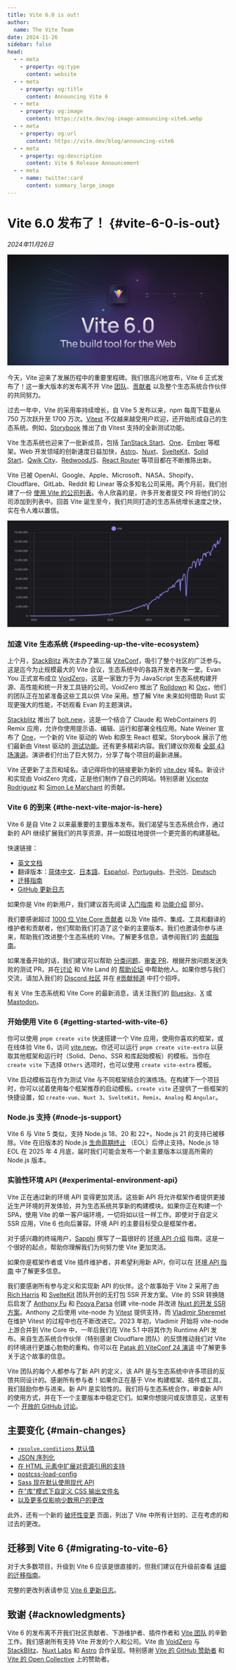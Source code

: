 ```yaml
---
title: Vite 6.0 is out!
author:
  name: The Vite Team
date: 2024-11-26
sidebar: false
head:
  - - meta
    - property: og:type
      content: website
  - - meta
    - property: og:title
      content: Announcing Vite 6
  - - meta
    - property: og:image
      content: https://vite.dev/og-image-announcing-vite6.webp
  - - meta
    - property: og:url
      content: https://vite.dev/blog/announcing-vite6
  - - meta
    - property: og:description
      content: Vite 6 Release Announcement
  - - meta
    - name: twitter:card
      content: summary_large_image
---
```


# Vite 6.0 发布了！ {#vite-6-0-is-out}

_2024年11月26日_

![Vite 6 Announcement Cover Image](/og-image-announcing-vite6.webp)

今天，Vite 迎来了发展历程中的重要里程碑。我们很高兴地宣布，Vite 6 正式发布了！这一重大版本的发布离不开 Vite [团队](/team)、[贡献者](https://github.com/vitejs/vite/graphs/contributors) 以及整个生态系统合作伙伴的共同努力。

过去一年中，Vite 的采用率持续增长，自 Vite 5 发布以来，npm 每周下载量从 750 万次跃升至 1700 万次。[Vitest](https://vitest.dev) 不仅越来越受用户欢迎，还开始形成自己的生态系统。例如，[Storybook](https://storybook.js.org) 推出了由 Vitest 支持的全新测试功能。

Vite 生态系统也迎来了一批新成员，包括 [TanStack Start](https://tanstack.com/start)、[One](https://onestack.dev/)、[Ember](https://emberjs.com/) 等框架。Web 开发领域的创新速度日益加快，[Astro](https://astro.build/)、[Nuxt](https://nuxt.com/)、[SvelteKit](https://kit.svelte.dev/)、[Solid Start](https://www.solidjs.com/blog/introducing-solidstart)、[Qwik City](https://qwik.builder.io/qwikcity/overview)、[RedwoodJS](https://redwoodjs.com/)、[React Router](https://reactrouter.com/) 等项目都在不断推陈出新。

Vite 已被 OpenAI、Google、Apple、Microsoft、NASA、Shopify、Cloudflare、GitLab、Reddit 和 Linear 等众多知名公司采用。两个月前，我们创建了一份 [使用 Vite 的公司列表](https://github.com/vitejs/companies-using-vite)。令人欣喜的是，许多开发者提交 PR 将他们的公司添加到列表中。回首 Vite 诞生至今，我们共同打造的生态系统增长速度之快，实在令人难以置信。

![Vite weekly npm downloads](../images/vite6-npm-weekly-downloads.webp)

### 加速 Vite 生态系统 {#speeding-up-the-vite-ecosystem}

上个月，[StackBlitz](https://stackblitz.com) 再次主办了第三届 [ViteConf](https://viteconf.org/24/replay)，吸引了整个社区的广泛参与。这是迄今为止规模最大的 Vite 会议，生态系统中的各路开发者齐聚一堂。Evan You 正式宣布成立 [VoidZero](https://staging.voidzero.dev/posts/announcing-voidzero-inc)，这是一家致力于为 JavaScript 生态系统构建开源、高性能和统一开发工具链的公司。VoidZero 推出了 [Rolldown](https://rolldown.rs) 和 [Oxc](https://oxc.rs)，他们的团队正在加紧准备这些工具以供 Vite 采用。想了解 Vite 未来如何借助 Rust 实现更强大的性能，不妨观看 Evan 的主题演讲。

<YouTubeVideo videoId="EKvvptbTx6k?si=EZ-rFJn4pDW3tUvp" />

[Stackblitz](https://stackblitz.com) 推出了 [bolt.new](https://bolt.new)，这是一个结合了 Claude 和 WebContainers 的 Remix 应用，允许你使用提示语、编辑、运行和部署全栈应用。Nate Weiner 宣布了 [One](https://onestack.dev/)，一个新的 Vite 驱动的 Web 和原生 React 框架。Storybook 展示了他们最新由 Vitest 驱动的 [测试功能](https://youtu.be/8t5wxrFpCQY?si=PYZoWKf-45goQYDt)。还有更多精彩内容。我们建议你观看 [全部 43 场演讲](https://www.youtube.com/playlist?list=PLqGQbXn_GDmnObDzgjUF4Krsfl6OUKxtp)。演讲者们付出了巨大努力，分享了每个项目的最新进展。

Vite 还更新了主页和域名。请记得将你的链接更新为新的 [vite.dev](https://vite.dev) 域名。新设计和实现由 VoidZero 完成，正是他们制作了自己的网站。特别感谢 [Vicente Rodriguez](https://bento.me/rmoon) 和 [Simon Le Marchant](https://marchantweb.com/) 的贡献。

### Vite 6 的到来 {#the-next-vite-major-is-here}

Vite 6 是自 Vite 2 以来最重要的主要版本发布。我们渴望与生态系统合作，通过新的 API 继续扩展我们的共享资源，并一如既往地提供一个更完善的构建基础。

快速链接：

- [英文文档](https://vite.dev)
- 翻译版本：[简体中文](/)、[日本語](https://ja.vite.dev/)、[Español](https://es.vite.dev/)、[Português](https://pt.vite.dev/)、[한국어](https://ko.vite.dev/)、[Deutsch](https://de.vite.dev/)
- [迁移指南](/guide/migration)
- [GitHub 更新日志](https://github.com/vitejs/vite/blob/main/packages/vite/CHANGELOG.md#600-2024-11-26)

如果你是 Vite 的新用户，我们建议首先阅读 [入门指南](/guide/) 和 [功能介绍](/guide/features) 部分。

我们要感谢超过 [1000 位 Vite Core 贡献者](https://github.com/vitejs/vite/graphs/contributors) 以及 Vite 插件、集成、工具和翻译的维护者和贡献者，他们帮助我们打造了这个新的主要版本。我们也邀请你参与进来，帮助我们改进整个生态系统的 Vite。了解更多信息，请参阅我们的 [贡献指南](https://github.com/vitejs/vite/blob/main/CONTRIBUTING.md)。

如果准备开始的话，我们建议可以帮助 [分类问题](https://github.com/vitejs/vite/issues)、[审查 PR](https://github.com/vitejs/vite/pulls)、根据开放问题发送失败的测试 PR，并在[讨论](https://github.com/vitejs/vite/discussions) 和 Vite Land 的 [帮助论坛](https://discord.com/channels/804011606160703521/1019670660856942652) 中帮助他人。如果你想与我们交流，请加入我们的 [Discord 社区](http://chat.vite.dev/) 并在 [#贡献频道](https://discord.com/channels/804011606160703521/804439875226173480) 中打个招呼。

有关 Vite 生态系统和 Vite Core 的最新消息，请关注我们的 [Bluesky](https://bsky.app/profile/vite.dev)、[X](https://twitter.com/vite_js) 或 [Mastodon](https://webtoo.ls/@vite)。

### 开始使用 Vite 6 {#getting-started-with-vite-6}

你可以使用 `pnpm create vite` 快速搭建一个 Vite 应用，使用你喜欢的框架，或在线体验 Vite 6，访问 [vite.new](https://vite.new)。你还可以运行 `pnpm create vite-extra` 以获取其他框架和运行时（Solid、Deno、SSR 和库起始模板）的模板。当你在 `create vite` 下选择 `Others` 选项时，也可以使用 `create vite-extra` 模板。

Vite 启动模板旨在作为测试 Vite 与不同框架结合的演练场。在构建下一个项目时，你可以试着使用每个框架推荐的启动模板。`create vite` 还提供了一些框架的快捷设置，如 `create-vue`、`Nuxt 3`、`SvelteKit`、`Remix`、`Analog` 和 `Angular`。

### Node.js 支持 {#node-js-support}

Vite 6 与 Vite 5 类似，支持 Node.js 18、20 和 22+。Node.js 21 的支持已被移除。Vite 在旧版本的 Node.js [生命周期终止](https://endoflife.date/nodejs) （EOL）后停止支持。Node.js 18 EOL 在 2025 年 4 月底，届时我们可能会发布一个新主要版本以提高所需的 Node.js 版本。

### 实验性环境 API {#experimental-environment-api}

Vite 正在通过新的环境 API 变得更加灵活。这些新 API 将允许框架作者提供更接近生产环境的开发体验，并为生态系统共享新的构建模块。如果你正在构建一个 SPA，使用 Vite 的单一客户端环境，一切将如以往一样工作。即使对于自定义 SSR 应用，Vite 6 也向后兼容。环境 API 的主要目标受众是框架作者。

对于感兴趣的终端用户，[Sapphi](https://github.com/sapphi-red) 撰写了一篇很好的 [环境 API 介绍](https://green.sapphi.red/blog/increasing-vites-potential-with-the-environment-api) 指南。这是一个很好的起点，帮助你理解我们为何努力使 Vite 更加灵活。

如果你是框架作者或 Vite 插件维护者，并希望利用新 API，你可以在 [环境 API 指南](https://main.vite.dev/guide/api-environment) 中了解更多信息。

我们要感谢所有参与定义和实现新 API 的伙伴。这个故事始于 Vite 2 采用了由 [Rich Harris](https://github.com/Rich-Harris) 和 [SvelteKit](https://svelte.dev/docs/kit) 团队开创的无打包 SSR 开发方案。Vite 的 SSR 转换随后启发了 [Anthony Fu](https://github.com/antfu/) 和 [Pooya Parsa](https://github.com/pi0) 创建 vite-node 并改进 [Nuxt 的开发 SSR 方案](https://antfu.me/posts/dev-ssr-on-nuxt)。Anthony 之后使用 vite-node 为 [Vitest](https://vitest.dev) 提供支持，而 [Vladimir Sheremet](https://github.com/sheremet-va) 在维护 Vitest 的过程中也在不断改进它。2023 年初，Vladimir 开始将 vite-node 上游合并到 Vite Core 中，一年后我们在 Vite 5.1 中将其作为 Runtime API 发布。来自生态系统合作伙伴（特别感谢 Cloudflare 团队）的反馈推动我们对 Vite 的环境进行更雄心勃勃的重构。你可以在 [Patak 的 ViteConf 24 演讲](https://www.youtube.com/watch?v=WImor3HDyqU?si=EZ-rFJn4pDW3tUvp) 中了解更多关于这个故事的信息。

Vite 团队的每个人都参与了新 API 的定义，该 API 是与生态系统中许多项目的反馈共同设计的。感谢所有参与者！如果你正在基于 Vite 构建框架、插件或工具，我们鼓励你参与进来。新 API 是实验性的。我们将与生态系统合作，审查新 API 的使用方式，并在下一个主要版本中稳定它们。如果你想提问或反馈意见，这里有一个 [开放的 GitHub 讨论](https://github.com/vitejs/vite/discussions/16358)。

## 主要变化 {#main-changes}

- [`resolve.conditions` 默认值](/guide/migration#default-value-for-resolve-conditions)
- [JSON 序列化](/guide/migration#json-stringify)
- [在 HTML 元素中扩展对资源引用的支持](/guide/migration#extended-support-of-asset-references-in-html-elements)
- [postcss-load-config](/guide/migration#postcss-load-config)
- [Sass 现在默认使用现代 API](/guide/migration#sass-now-uses-modern-api-by-default)
- [在"库"模式下自定义 CSS 输出文件名](/guide/migration#customize-css-output-file-name-in-library-mode)
- [以及更多仅影响少数用户的更改](/guide/migration#advanced)

此外，还有一个新的 [破坏性变更](/changes/) 页面，列出了 Vite 中所有计划的、正在考虑的和过去的更改。

## 迁移到 Vite 6 {#migrating-to-vite-6}

对于大多数项目，升级到 Vite 6 应该是很直接的，但我们建议在升级前查看 [详细的迁移指南](/guide/migration)。

完整的更改列表请参见 [Vite 6 更新日志](https://github.com/vitejs/vite/blob/main/packages/vite/CHANGELOG.md#500-2024-11-26)。

## 致谢 {#acknowledgments}

Vite 6 的发布离不开我们社区贡献者、下游维护者、插件作者和 [Vite 团队](/team) 的辛勤工作。我们感谢所有支持 Vite 开发的个人和公司。Vite 由 [VoidZero](https://voidzero.dev) 与 [StackBlitz](https://stackblitz.com/)、[Nuxt Labs](https://nuxtlabs.com/) 和 [Astro](https://astro.build) 合作呈现。特别感谢 [Vite 的 GitHub 赞助者](https://github.com/sponsors/vitejs) 和 [Vite 的 Open Collective](https://opencollective.com/vite) 上的赞助者。
